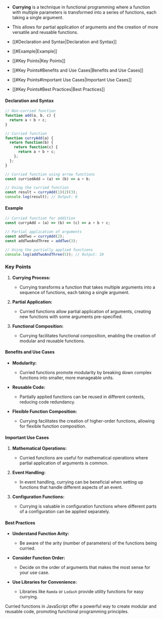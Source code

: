 - **Currying** is a technique in functional programming where a function with multiple parameters is transformed into a series of functions, each taking a single argument. 
- This allows for partial application of arguments and the creation of more versatile and reusable functions.

- [[#Declaration and Syntax|Declaration and Syntax]]
- [[#Example|Example]]
- [[#Key Points|Key Points]]
- [[#Key Points#Benefits and Use Cases|Benefits and Use Cases]]
- [[#Key Points#Important Use Cases|Important Use Cases]]
- [[#Key Points#Best Practices|Best Practices]]
#### Declaration and Syntax

```javascript
// Non-curried function
function add(a, b, c) {
  return a + b + c;
}

// Curried function
function curryAdd(a) {
  return function(b) {
    return function(c) {
      return a + b + c;
    };
  };
}

// Curried function using arrow functions 
const curriedAdd = (a) => (b) => a + b;

// Using the curried function
const result = curryAdd(1)(2)(3);
console.log(result); // Output: 6
```
#### Example

```javascript
// Curried function for addition
const curryAdd = (a) => (b) => (c) => a + b + c;

// Partial application of arguments
const addTwo = curryAdd(2);
const addTwoAndThree = addTwo(3);

// Using the partially applied functions
console.log(addTwoAndThree(5)); // Output: 10
```

### Key Points

1. **Currying Process:**
   - Currying transforms a function that takes multiple arguments into a sequence of functions, each taking a single argument.

2. **Partial Application:**
   - Curried functions allow partial application of arguments, creating new functions with some arguments pre-specified.

3. **Functional Composition:**
   - Currying facilitates functional composition, enabling the creation of modular and reusable functions.

#### Benefits and Use Cases

- **Modularity:**
  - Curried functions promote modularity by breaking down complex functions into smaller, more manageable units.

- **Reusable Code:**
  - Partially applied functions can be reused in different contexts, reducing code redundancy.

- **Flexible Function Composition:**
  - Currying facilitates the creation of higher-order functions, allowing for flexible function composition.

#### Important Use Cases

1. **Mathematical Operations:**
   - Curried functions are useful for mathematical operations where partial application of arguments is common.

2. **Event Handling:**
   - In event handling, currying can be beneficial when setting up functions that handle different aspects of an event.

3. **Configuration Functions:**
   - Currying is valuable in configuration functions where different parts of a configuration can be applied separately.

#### Best Practices

- **Understand Function Arity:**
  - Be aware of the arity (number of parameters) of the functions being curried.

- **Consider Function Order:**
  - Decide on the order of arguments that makes the most sense for your use case.

- **Use Libraries for Convenience:**
  - Libraries like `Ramda` or `Lodash` provide utility functions for easy currying.

Curried functions in JavaScript offer a powerful way to create modular and reusable code, promoting functional programming principles. 